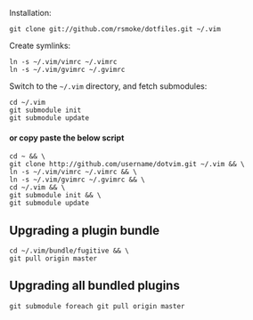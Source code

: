 Installation:

    git clone git://github.com/rsmoke/dotfiles.git ~/.vim

Create symlinks:

    ln -s ~/.vim/vimrc ~/.vimrc
    ln -s ~/.vim/gvimrc ~/.gvimrc

Switch to the `~/.vim` directory, and fetch submodules:

    cd ~/.vim
    git submodule init
    git submodule update

#### or copy paste the below script
    cd ~ && \
    git clone http://github.com/username/dotvim.git ~/.vim && \
    ln -s ~/.vim/vimrc ~/.vimrc && \
    ln -s ~/.vim/gvimrc ~/.gvimrc && \
    cd ~/.vim && \
    git submodule init && \
    git submodule update

## Upgrading a plugin bundle
    cd ~/.vim/bundle/fugitive && \
    git pull origin master

## Upgrading all bundled plugins
    git submodule foreach git pull origin master
